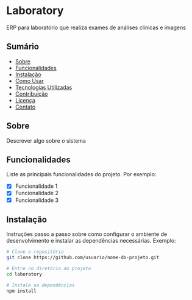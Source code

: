 # Laboratory

ERP para laboratório que realiza exames de análises clínicas e imagens

## Sumário

- [Sobre](#sobre)
- [Funcionalidades](#funcionalidades)
- [Instalação](#instalação)
- [Como Usar](#como-usar)
- [Tecnologias Utilizadas](#tecnologias-utilizadas)
- [Contribuição](#contribuição)
- [Licença](#licença)
- [Contato](#contato)

## Sobre

Descrever algo sobre o sistema

## Funcionalidades

Liste as principais funcionalidades do projeto. Por exemplo:

- [x] Funcionalidade 1
- [x] Funcionalidade 2
- [x] Funcionalidade 3

## Instalação

Instruções passo a passo sobre como configurar o ambiente de desenvolvimento e instalar as dependências necessárias. Exemplo:

```bash
# Clone o repositório
git clone https://github.com/usuario/nome-do-projeto.git

# Entre no diretório do projeto
cd laboratory

# Instale as dependências
npm install
